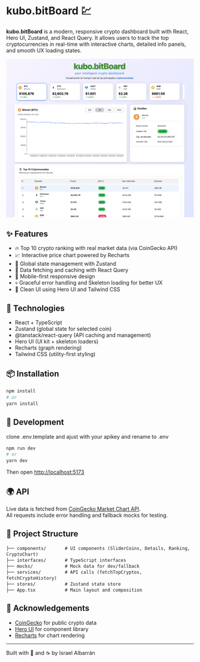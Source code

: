 # kubo.bitBoard 💹

**kubo.bitBoard** is a modern, responsive crypto dashboard built with React, Hero UI, Zustand, and React Query. It allows users to track the top cryptocurrencies in real-time with interactive charts, detailed info panels, and smooth UX loading states.

![Preview](./public/preview-desktop.png)

## ✨ Features

- 🔥 Top 10 crypto ranking with real market data (via CoinGecko API)
- 📈 Interactive price chart powered by Recharts
- 🧠 Global state management with Zustand
- 💾 Data fetching and caching with React Query
- 📱 Mobile-first responsive design
- 💀 Graceful error handling and Skeleton loading for better UX
- 🎨 Clean UI using Hero UI and Tailwind CSS

## 🚀 Technologies

- React + TypeScript
- Zustand (global state for selected coin)
- @tanstack/react-query (API caching and management)
- Hero UI (UI kit + skeleton loaders)
- Recharts (graph rendering)
- Tailwind CSS (utility-first styling)

## 📦 Installation

```bash
npm install
# or
yarn install
```

## 🧪 Development

clone .env.template and ajust with your apikey and rename to .env

```bash
npm run dev
# or
yarn dev
```

Then open [http://localhost:5173](http://localhost:5173)

## 🌍 API

Live data is fetched from [CoinGecko Market Chart API](https://www.coingecko.com/en/api/documentation).  
All requests include error handling and fallback mocks for testing.

## 📁 Project Structure

```plaintext
├── components/       # UI components (SliderCoins, Details, Ranking, CryptoChart)
├── interfaces/       # TypeScript interfaces
├── mocks/            # Mock data for dev/fallback
├── services/         # API calls (fetchTopCryptos, fetchCryptoHistory)
├── stores/           # Zustand state store
├── App.tsx           # Main layout and composition
```





## 🙌 Acknowledgements

- [CoinGecko](https://www.coingecko.com/) for public crypto data
- [Hero UI](https://www.heroui.dev/) for component library
- [Recharts](https://recharts.org/) for chart rendering

---

Built with 💚 and ☕ by  Israel Albarrán
